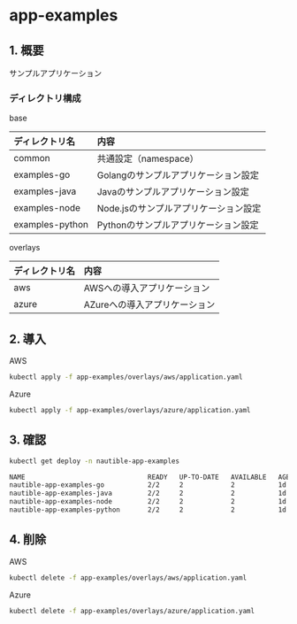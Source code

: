
# app-examples

## 1. 概要

サンプルアプリケーション

### ディレクトリ構成

base

|ディレクトリ名|内容|
|:--|:--|
|common|共通設定（namespace）|
|examples-go|Golangのサンプルアプリケーション設定|
|examples-java|Javaのサンプルアプリケーション設定|
|examples-node|Node.jsのサンプルアプリケーション設定|
|examples-python|Pythonのサンプルアプリケーション設定|

overlays

|ディレクトリ名|内容|
|:--|:--|
|aws|AWSへの導入アプリケーション|
|azure|AZureへの導入アプリケーション|

## 2. 導入

AWS

```bash
kubectl apply -f app-examples/overlays/aws/application.yaml
```

Azure

```bash
kubectl apply -f app-examples/overlays/azure/application.yaml
```

## 3. 確認

```bash
kubectl get deploy -n nautible-app-examples

NAME                               READY   UP-TO-DATE   AVAILABLE   AGE
nautible-app-examples-go           2/2     2            2           1d
nautible-app-examples-java         2/2     2            2           1d
nautible-app-examples-node         2/2     2            2           1d
nautible-app-examples-python       2/2     2            2           1d
```

## 4. 削除

AWS

```bash
kubectl delete -f app-examples/overlays/aws/application.yaml
```

Azure

```bash
kubectl delete -f app-examples/overlays/azure/application.yaml
```
